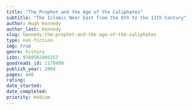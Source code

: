 ```yaml
---
title: "The Prophet and the Age of the Caliphates"
subtitle: "The Islamic Near East from the 6th to the 11th Century"
author: Hugh Kennedy
author_last: Kennedy
slug: kennedy-the-prophet-and-the-age-of-the-caliphates
type: non-fiction
img: true
genre: history
isbn: 9780582405257
goodreads_id: 1170490
publish_year: 2004
pages: 440
rating: 
date_started:
date_completed:
priority: medium
---
```

